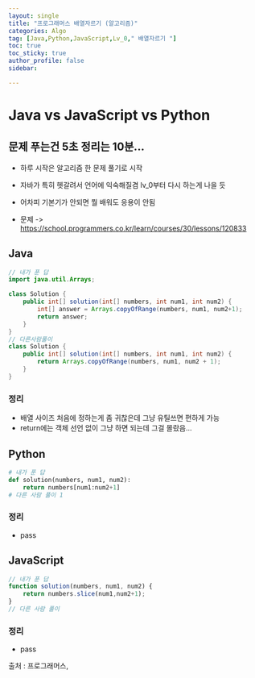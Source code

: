 ```yaml
---
layout: single
title: "프로그래머스 배열자르기 (알고리즘)"
categories: Algo
tag: [Java,Python,JavaScript,Lv_0," 배열자르기 "]
toc: true
toc_sticky: true
author_profile: false
sidebar:

---
```

# Java vs JavaScript vs Python
## 문제 푸는건 5초 정리는 10분...

- 하루 시작은 알고리즘 한 문제 풀기로 시작
- 자바가 특히 헷갈려서 언어에 익숙해질겸 lv_0부터 다시 하는게 나을 듯
- 어차피 기본기가 안되면 뭘 배워도 응용이 안됨

- 문제 -> https://school.programmers.co.kr/learn/courses/30/lessons/120833

## Java

```java
// 내가 푼 답
import java.util.Arrays;

class Solution {
    public int[] solution(int[] numbers, int num1, int num2) {
        int[] answer = Arrays.copyOfRange(numbers, num1, num2+1);
        return answer;
    }
}
// 다른사람풀이 
class Solution {
    public int[] solution(int[] numbers, int num1, int num2) {
        return Arrays.copyOfRange(numbers, num1, num2 + 1);
    }
}
```
### 정리
- 배열 사이즈 처음에 정하는게 좀 귀찮은데 그냥 유틸쓰면 편하게 가능
- return에는 객체 선언 없이 그냥 하면 되는데 그걸 몰랐음...



## Python
```python
# 내가 푼 답
def solution(numbers, num1, num2):
    return numbers[num1:num2+1]
# 다른 사람 풀이 1


```
### 정리
- pass



## JavaScript

```javascript
// 내가 푼 답
function solution(numbers, num1, num2) {
    return numbers.slice(num1,num2+1);
}
// 다른 사람 풀이

```
### 정리
- pass


출처 : 프로그래머스,